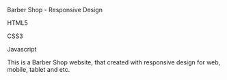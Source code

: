 Barber Shop - Responsive Design

HTML5

CSS3

Javascript

This is a Barber Shop website, 
that created with responsive design for web, mobile, tablet and etc.
